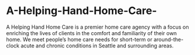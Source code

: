 # A-Helping-Hand-Home-Care-
A Helping Hand Home Care is a premier home care agency with a focus on enriching the lives of clients in the comfort and familiarity of their own home. We meet people’s home care needs for short-term or around-the-clock acute and chronic conditions in Seattle and surrounding areas.
